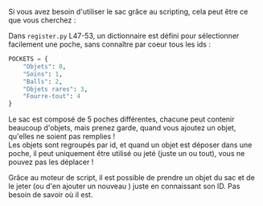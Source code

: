 Si vous avez besoin d'utiliser le sac grâce au scripting, cela peut être ce que vous cherchez :

Dans `register.py` L47-53, un dictionnaire est défini pour sélectionner facilement une poche, sans connaître par coeur tous les ids :

```py
POCKETS = {
    "Objets": 0,
    "Soins": 1,
    "Balls": 2,
    "Objets rares": 3,
    "Fourre-tout": 4
}
```

Le sac est composé de 5 poches différentes, chacune peut contenir beaucoup d'objets, mais prenez garde, quand vous ajoutez un objet, qu'elles ne soient pas remplies !  
Les objets sont regroupés par id, et quand un objet est déposer dans une poche, il peut uniquement être utilisé ou jeté (juste un ou tout), vous ne pouvez pas les déplacer !

Grâce au moteur de script, il est possible de prendre un objet du sac et de le jeter (ou d'en ajouter un nouveau ) juste en connaissant son ID. Pas besoin de savoir où il est.